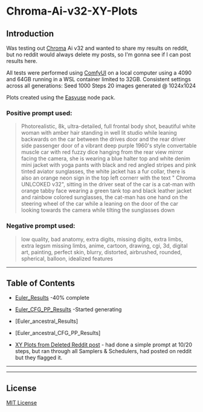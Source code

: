 <!--- use these arrows for adding comments or commenting out stuff --->
 # **Chroma-Ai-v32-XY-Plots**  

## Introduction
Was testing out [Chroma](https://huggingface.co/lodestones/Chroma) Ai v32 and wanted to share my results on reddit, but no reddit would always delete my posts, so I'm gonna see if I can post results here.

All tests were performed using [ComfyUI](https://github.com/Comfy-Org) on a local computer using a 4090 and 64GB running in a WSL container limited to 32GB. Consistent settings across all generations: Seed 1000 Steps 20 images generated @ 1024x1024

Plots created using the [Easyuse](https://github.com/yolain/ComfyUI-Easy-Use) node pack.

### Positive prompt used:
> Photorealistic, 8k, ultra-detailed, full frontal body shot, beautiful white woman with amber hair standing in well
> lit studio while leaning backwards on the car between the drives door and the rear driver side passenger door of a
> vibrant deep purple 1960's style convertable muscle car with red fuzzy dice hanging from the rear view mirror
> facing the camera, she is wearing a blue halter top and white denim mini jacket with yoga pants with black and red
> angled stripes and pink tinted aviator sunglasses, the white jacket has a fur collar, there is also an orange neon
> sign in the top left cornerr with the text " Chroma UNLCOKED v32", sitting in the driver seat of the car is a cat-man
> with orange tabby face wearing a green tank top and black leather jacket and rainbow colored sunglasses, the cat-man
> has one hand on the steering wheel of the car while a leaning on the door of the car looking towards the camera
> while tilting the sunglasses down

### Negative prompt used:
> low quality, bad anatomy, extra digits, missing digits, extra limbs, extra legsm missing limbs, anime, cartoon, drawing, cgi, 3d, digital art, painting, perfect skin, blurry, distorted, airbrushed, rounded, spherical, balloon, idealized features
---

## Table of Contents
- [Euler_Results](./Euler_Results/) -40% complete
- [Euler_CFG_PP_Results](./Euler_CFG_PP_Results/) -Started generating
- [Euler_ancestral_Results]
- [Euler_ancestral_CFG_PP_Results]

- [XY Plots from Deleted Reddit post](./Deleted_reddit_post/) - had done a simple prompt at 10/20 steps, but ran through all Samplers & Schedulers, had posted on reddit but they flagged it.
---

<!--- ## Overview
A short paragraph summarizing additional details about the project.

---

## Preview
![Project Screenshot](./assets/project-image.png) --->

---

## License
[MIT License](./LICENSE)
